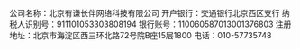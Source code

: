 公司名称：北京有谦长伴网络科技有限公司
开户银行：交通银行北京西区支行
纳税人识别号：911101053303808194
银行账号：110060587013001376803
注册地址：北京市海淀区西三环北路72号院B座15层1800
电话：010-57735748